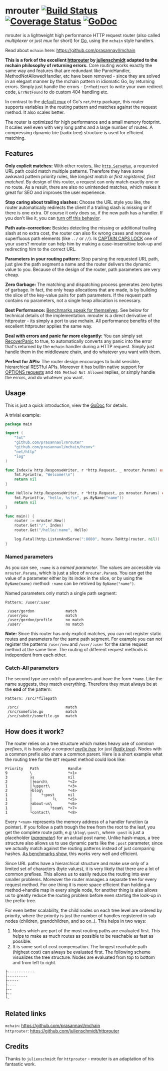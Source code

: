 # mrouter [![Build Status](https://travis-ci.org/prasannavl/mrouter.svg?branch=master)](https://travis-ci.org/prasannavl/mrouter) [![Coverage Status](https://coveralls.io/repos/github/prasannavl/mrouter/badge.svg?branch=master)](https://coveralls.io/github/prasannavl/mrouter?branch=master) [![GoDoc](https://godoc.org/github.com/prasannavl/mrouter?status.svg)](http://godoc.org/github.com/prasannavl/mrouter)

mrouter is a lightweight high performance HTTP request router (also called *multiplexer* or just *mux* for short) for [Go](https://golang.org/), using the `mchain` style handlers.

Read about `mchain` here: https://github.com/prasannavl/mchain

**This is a fork of the excellent [httprouter](https://github.com/julienschmidt/httprouter) by [julienschmidt](https://github.com/julienschmidt) adapted to the mchain philosophy of returning errors.** Core routing works exactly the same way and features that are redundant like PanicHandler, MethodNotAllowedHandler, etc have been removed - since they are solved in an elegant manner by the mchain pattern in idiomatic Go, by returning errors. Simply just handle the errors - `ErrRedirect` to write your own redirect code, `ErrNotFound` to do custom 404 handling etc.

In contrast to the [default mux](https://golang.org/pkg/net/http/#ServeMux) of Go's `net/http` package, this router supports variables in the routing pattern and matches against the request method. It also scales better.

The router is optimized for high performance and a small memory footprint. It scales well even with very long paths and a large number of routes. A compressing dynamic trie (radix tree) structure is used for efficient matching.

## Features

**Only explicit matches:** With other routers, like [`http.ServeMux`](https://golang.org/pkg/net/http/#ServeMux), a requested URL path could match multiple patterns. Therefore they have some awkward pattern priority rules, like *longest match* or *first registered, first matched*. By design of this router, a request can only match exactly one or no route. As a result, there are also no unintended matches, which makes it great for SEO and improves the user experience.

**Stop caring about trailing slashes:** Choose the URL style you like, the router automatically redirects the client if a trailing slash is missing or if there is one extra. Of course it only does so, if the new path has a handler. If you don't like it, you can [turn off this behavior](https://godoc.org/github.com/prasannavl/mrouter#Router.RedirectTrailingSlash).

**Path auto-correction:** Besides detecting the missing or additional trailing slash at no extra cost, the router can also fix wrong cases and remove superfluous path elements (like `../` or `//`). Is [CAPTAIN CAPS LOCK](http://www.urbandictionary.com/define.php?term=Captain+Caps+Lock) one of your users? mrouter can help him by making a case-insensitive look-up and redirecting him to the correct URL.

**Parameters in your routing pattern:** Stop parsing the requested URL path, just give the path segment a name and the router delivers the dynamic value to you. Because of the design of the router, path parameters are very cheap.

**Zero Garbage:** The matching and dispatching process generates zero bytes of garbage. In fact, the only heap allocations that are made, is by building the slice of the key-value pairs for path parameters. If the request path contains no parameters, not a single heap allocation is necessary.

**Best Performance:** [Benchmarks speak for themselves](https://github.com/julienschmidt/go-http-routing-benchmark). See below for technical details of the implementation. mrouter is a direct derivative of httprouter - its simply a port to use mchain. All performance benefits of the excellent httprouter applies the same way.

**Deal with errors and panic far more elegantly:** You can simply set [RecoverPanic](https://godoc.org/github.com/prasannavl/mrouter#Router.RecoverPanic) to true, to automatically converts any panic into the error that's returned by the `mchain` handler during a HTTP request. Simply just handle them in the middleware chain, and do whatever you want with them.

**Perfect for APIs:** The router design encourages to build sensible, hierarchical RESTful APIs. Moreover it has builtin native support for [OPTIONS requests](http://zacstewart.com/2012/04/14/http-options-method.html) and `405 Method Not Allowed` replies, or simply handle the errors, and do whatever you want.

## Usage

This is just a quick introduction, view the [GoDoc](http://godoc.org/github.com/prasannavl/mrouter) for details.

A trivial example:

```go
package main

import (
    "fmt"
    "github.com/prasannavl/mrouter"
    "github.com/prasannavl/mchain/hconv"
    "net/http"
    "log"
)

func Index(w http.ResponseWriter, r *http.Request, _ mrouter.Params) error {
    fmt.Fprint(w, "Welcome!\n")
	return nil
}

func Hello(w http.ResponseWriter, r *http.Request, ps mrouter.Params) error {
    fmt.Fprintf(w, "hello, %s!\n", ps.ByName("name"))
	return nil
}

func main() {
    router := mrouter.New()
    router.Get("/", Index)
    router.Get("/hello/:name", Hello)

    log.Fatal(http.ListenAndServe(":8080", hconv.ToHttp(router, nil))
}
```

### Named parameters

As you can see, `:name` is a *named parameter*. The values are accessible via `mrouter.Params`, which is just a slice of `mrouter.Param`s. You can get the value of a parameter either by its index in the slice, or by using the `ByName(name)` method: `:name` can be retrived by `ByName("name")`.

Named parameters only match a single path segment:

```
Pattern: /user/:user

 /user/gordon              match
 /user/you                 match
 /user/gordon/profile      no match
 /user/                    no match
```

**Note:** Since this router has only explicit matches, you can not register static routes and parameters for the same path segment. For example you can not register the patterns `/user/new` and `/user/:user` for the same request method at the same time. The routing of different request methods is independent from each other.

### Catch-All parameters

The second type are *catch-all* parameters and have the form `*name`. Like the name suggests, they match everything. Therefore they must always be at the **end** of the pattern:

```
Pattern: /src/*filepath

 /src/                     match
 /src/somefile.go          match
 /src/subdir/somefile.go   match
```

## How does it work?

The router relies on a tree structure which makes heavy use of *common prefixes*, it is basically a *compact* [*prefix tree*](https://en.wikipedia.org/wiki/Trie) (or just [*Radix tree*](https://en.wikipedia.org/wiki/Radix_tree)). Nodes with a common prefix also share a common parent. Here is a short example what the routing tree for the `GET` request method could look like:

```
Priority   Path             Handle
9          \                *<1>
3          ├s               nil
2          |├earch\         *<2>
1          |└upport\        *<3>
2          ├blog\           *<4>
1          |    └:post      nil
1          |         └\     *<5>
2          ├about-us\       *<6>
1          |        └team\  *<7>
1          └contact\        *<8>
```

Every `*<num>` represents the memory address of a handler function (a pointer). If you follow a path trough the tree from the root to the leaf, you get the complete route path, e.g `\blog\:post\`, where `:post` is just a placeholder ([*parameter*](#named-parameters)) for an actual post name. Unlike hash-maps, a tree structure also allows us to use dynamic parts like the `:post` parameter, since we actually match against the routing patterns instead of just comparing hashes. [As benchmarks show](https://github.com/julienschmidt/go-http-routing-benchmark), this works very well and efficient.

Since URL paths have a hierarchical structure and make use only of a limited set of characters (byte values), it is very likely that there are a lot of common prefixes. This allows us to easily reduce the routing into ever smaller problems. Moreover the router manages a separate tree for every request method. For one thing it is more space efficient than holding a method->handle map in every single node, for another thing is also allows us to greatly reduce the routing problem before even starting the look-up in the prefix-tree.

For even better scalability, the child nodes on each tree level are ordered by priority, where the priority is just the number of handles registered in sub nodes (children, grandchildren, and so on..). This helps in two ways:

1. Nodes which are part of the most routing paths are evaluated first. This helps to make as much routes as possible to be reachable as fast as possible.
2. It is some sort of cost compensation. The longest reachable path (highest cost) can always be evaluated first. The following scheme visualizes the tree structure. Nodes are evaluated from top to bottom and from left to right.

```
├------------
├---------
├-----
├----
├--
├--
└-
```

## Related links

`mchain`: https://github.com/prasannavl/mchain  
`httprouter`: https://github.com/julienschmidt/httprouter  

## Credits

Thanks to `julienschmidt` for `httprouter` - mrouter is an adaptation of his fantastic work.